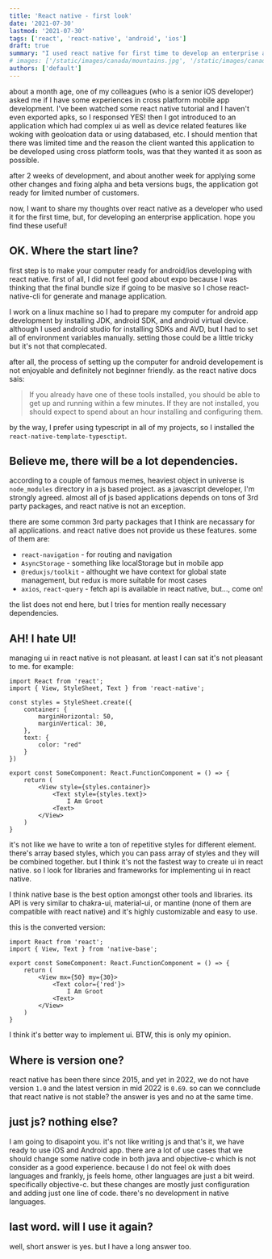 ```yaml
---
title: 'React native - first look'
date: '2021-07-30'
lastmod: '2021-07-30'
tags: ['react', 'react-native', 'android', 'ios']
draft: true
summary: "I used react native for first time to develop an enterprise application. here's my thoughts."
# images: ['/static/images/canada/mountains.jpg', '/static/images/canada/toronto.jpg']
authors: ['default']
---
```


about a month age, one of my colleagues (who is a senior iOS developer) asked me if I have some experiences in cross platform mobile app development. I've been watched some react native tutorial and I haven't even exported apks, so I responsed YES! then I got introduced to an application which had complex ui as well as device related features like woking with geoloation data or using databased, etc. I should mention that there was limited time and the reason the client wanted this application to be developed using cross platform tools, was that they wanted it as soon as possible.

after 2 weeks of development, and about another week for applying some other changes and fixing alpha and beta versions bugs, the application got ready for limited number of customers.

now, I want to share my thoughts over react native as a developer who used it for the first time, but, for developing an enterprise application. hope you find these useful!


## OK. Where the start line?

first step is to make your computer ready for android/ios developing with react native. first of all, I did not feel good about expo because I was thinking that the final bundle size if going to be masive so I chose react-native-cli for generate and manage application.

I work on a linux machine so I had to prepare my computer for android app development by installing JDK, android SDK, and android virtual device. although I used android studio for installing SDKs and AVD, but I had to set all of environment variables manually. setting those could be a little tricky but it's not that complecated. 

after all, the process of setting up the computer for android developement is not enjoyable and definitely not beginner friendly. as the react native docs sais: 

> If you already have one of these tools installed, you should be able to get up and running within a few minutes. If they are not installed, you should expect to spend about an hour installing and configuring them.

by the way, I prefer using typescript in all of my projects, so I installed the `react-native-template-typesctipt`.

## Believe me, there will be a lot dependencies.

according to a couple of famous memes, heaviest object in universe is `node_modules` directory in a js based project. as a javascript developer, I'm strongly agreed. almost all of js based applications depends on tons of 3rd party packages, and react native is not an exception.

there are some common 3rd party packages that I think are necassary for all applications. and react native does not provide us these features. some of them are:

- `react-navigation` - for routing and navigation
- `AsyncStorage` - something like localStorage but in mobile app
- `@reduxjs/toolkit` - althought we have context for global state management, but redux is more suitable for most cases
- `axios`, `react-query` - fetch api is available in react native, but..., come on!


the list does not end here, but I tries for mention really necessary dependencies.

## AH! I hate UI!

managing ui in react native is not pleasant. at least I can sat it's not pleasant to me. for example:

```tsx
import React from 'react';
import { View, StyleSheet, Text } from 'react-native';

const styles = StyleSheet.create({
    container: {
        marginHorizontal: 50,
        marginVertical: 30,
    },
    text: {
        color: "red"
    }
})

export const SomeComponent: React.FunctionComponent = () => {
    return (
        <View style={styles.container}>
            <Text style={styles.text}>
                I Am Groot
            <Text>
        </View>
    )
}
```

it's not like we have to write a ton of repetitive styles for different element. there's array based styles, which you can pass array of styles and they will be combined together. but I think it's not the fastest way to create ui in react native.
so I look for libraries and frameworks for implementing ui in react native. 

I think native base is the best option amongst other tools and libraries. its API is very similar to chakra-ui, material-ui, or mantine (none of them are compatible with react native) and it's highly customizable and easy to use.

this is the converted version:

```tsx
import React from 'react';
import { View, Text } from 'native-base';

export const SomeComponent: React.FunctionComponent = () => {
    return (
        <View mx={50} my={30}>
            <Text color={'red'}>
                I Am Groot
            <Text>
        </View>
    )
}
```

I think it's better way to implement ui. BTW, this is only my opinion.

## Where is version one?

react native has been there since 2015, and yet in 2022, we do not have version `1.0` and the latest version in mid 2022 is `0.69`. so can we connclude that react native is not stable? the answer is yes and no at the same time.


## just js? nothing else?

I am going to disapoint you. it's not like writing js and that's it, we have ready to use iOS and Android app. there are a lot of use cases that we should change some native code in both java and objective-c which is not consider as a good experience. because I do not feel ok with does languages and frankly, js feels home, other languages are just a bit weird. specifically objective-c. but these changes are mostly just configuration and adding just one line of code. there's no development in native languages.



## last word. will I use it again?

well, short answer is yes. but I have a long answer too.